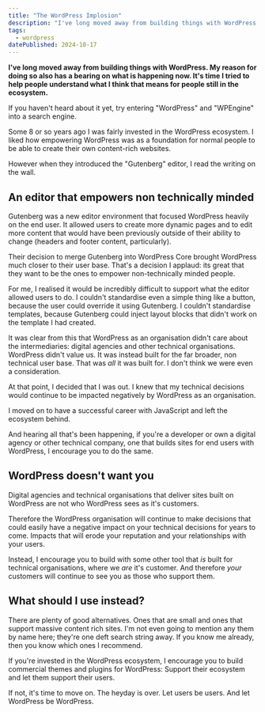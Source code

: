 ```yaml
---
title: "The WordPress Implosion"
description: "I've long moved away from building things with WordPress. My reason for doing so also has a bearing on what is happening now. It's time I tried to help people understand what I think that means for people still in the ecosystem."
tags: 
  - wordpress
datePublished: 2024-10-17
---
```

**I've long moved away from building things with WordPress. My reason for doing so also has a bearing on what is happening now. It's time I tried to help people understand what I think that means for people still in the ecosystem.**

If you haven't heard about it yet, try entering "WordPress" and "WPEngine" into a search engine.

Some 8 or so years ago I was fairly invested in the WordPress ecosystem. I liked how empowering WordPress was as a foundation for normal people to be able to create their own content-rich websites.

However when they introduced the "Gutenberg" editor, I read the writing on the wall.

## An editor that empowers non technically minded

Gutenberg was a new editor environment that focused WordPress heavily on the end user. It allowed users to create more dynamic pages and to edit more content that would have been previously outside of their ability to change (headers and footer content, particularly).

Their decision to merge Gutenberg into WordPress Core brought WordPress much closer to their user base. That's a decision I applaud: its great that they want to be the ones to empower non-technically minded people.

For me, I realised it would be incredibly difficult to support what the editor allowed users to do. I couldn't standardise even a simple thing like a button, because the user could override it using Gutenberg. I couldn't standardise templates, because Gutenberg could inject layout blocks that didn't work on the template I had created.

It was clear from this that WordPress as an organisation didn't care about the intermediaries: digital agencies and other technical organisations. WordPress didn't value us. It was instead built for the far broader, non technical user base. That was _all_ it was built for. I don't think we were even a consideration.

At that point, I decided that I was out. I knew that my technical decisions would continue to be impacted negatively by WordPress as an organisation.

I moved on to have a successful career with JavaScript and left the ecosystem behind.

And hearing all that's been happening, if you're a developer or own a digital agency or other technical company, one that builds sites for end users with WordPress, I encourage you to do the same.

## WordPress doesn't want you

Digital agencies and technical organisations that deliver sites built on WordPress are not who WordPress sees as it's customers. 

Therefore the WordPress organisation will continue to make decisions that could easily have a negative impact on your technical decisions for years to come. Impacts that will erode your reputation and your relationships with your users.

Instead, I encourage you to build with some other tool that _is_ built for technical organisations, where we _are_ it's customer. And therefore _your_ customers will continue to see you as those who support them.

## What should I use instead?

There are plenty of good alternatives. Ones that are small and ones that support massive content rich sites. I'm not even going to mention any them by name here; they're one deft search string away. If you know me already, then you know which ones I recommend.

If you're invested in the WordPress ecosystem, I encourage you to build commercial themes and plugins for WordPress: Support their ecosystem and let them support their users.

If not, it's time to move on. The heyday is over. Let users be users. And let WordPress be WordPress.